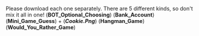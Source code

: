 Please download each one separately. There are 5 different kinds, so don't mix it all in one!
(**BOT_Optional_Choosing**)
(**Bank_Account**)
(**Mini_Game_Guess**) + (***Cookie.Png***)
(**Hangman_Game**)
(**Would_You_Rather_Game**)
